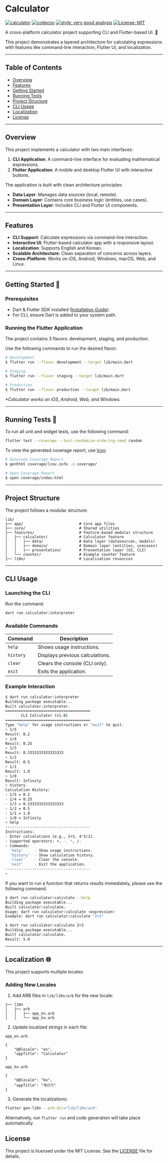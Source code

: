 # Calculator

[![calculator][workflows_badge]][workflow_action]
[![codecov][coverage_badges]][codecov_webpage]
[![style: very good analysis][very_good_analysis_badge]][very_good_analysis_link]
[![License: MIT][license_badge]][license_link]

A cross-platform calculator project supporting CLI and Flutter-based UI. 🤖

This project demonstrates a layered architecture for calculating expressions with features like command-line interaction, Flutter UI, and localization.

---

## Table of Contents

- [Overview](#overview)
- [Features](#features)
- [Getting Started](#getting-started-)
- [Running Tests](#running-tests-)
- [Project Structure](#project-structure)
- [CLI Usage](#cli-usage)
- [Localization](#localization-)
- [License](#license)

---

## Overview

This project implements a calculator with two main interfaces:

1. **CLI Application**: A command-line interface for evaluating mathematical expressions.
2. **Flutter Application**: A mobile and desktop Flutter UI with interactive buttons.

The application is built with clean architecture principles:

- **Data Layer**: Manages data sources (local, remote).
- **Domain Layer**: Contains core business logic (entities, use cases).
- **Presentation Layer**: Includes CLI and Flutter UI components.

---

## Features

- **CLI Support**: Calculate expressions via command-line interaction.
- **Interactive UI**: Flutter-based calculator app with a responsive layout.
- **Localization**: Supports English and Korean.
- **Scalable Architecture**: Clean separation of concerns across layers.
- **Cross-Platform**: Works on iOS, Android, Windows, macOS, Web, and Linux.

---

## Getting Started 🚀

### Prerequisites

- Dart & Flutter SDK installed ([Installation Guide](https://docs.flutter.dev/get-started/install)).
- For CLI, ensure Dart is added to your system path.

### Running the Flutter Application

The project contains 3 flavors: development, staging, and production.

Use the following commands to run the desired flavor:

```sh
# Development
$ flutter run --flavor development --target lib/main.dart

# Staging
$ flutter run --flavor staging --target lib/main.dart

# Production
$ flutter run --flavor production --target lib/main.dart
```

_\*Calculator works on iOS, Android, Web, and Windows._

---

## Running Tests 🧪

To run all unit and widget tests, use the following command:

```sh
flutter test --coverage --test-randomize-ordering-seed random
```

To view the generated coverage report, use [lcov](https://github.com/linux-test-project/lcov):

```sh
# Generate Coverage Report
$ genhtml coverage/lcov.info -o coverage/

# Open Coverage Report
$ open coverage/index.html
```

---

## Project Structure

The project follows a modular structure:

```log
lib/
├── app/                         # Core app files
├── core/                        # Shared utilities
├── features/                    # Feature-based modular structure
│   ├── calculator/              # Calculator feature
│   │   ├── data/                # Data layer (datasources, models)
│   │   ├── domain/              # Domain layer (entities, usecases)
│   │   ├── presentation/        # Presentation layer (UI, CLI)
│   └── counter/                 # Example counter feature
├── l10n/                        # Localization resources
```

---

## CLI Usage

### Launching the CLI

Run the command:

```sh
dart run calculator:interpreter
```

### Available Commands

| Command   | Description                     |
| --------- | ------------------------------- |
| `help`    | Shows usage instructions.       |
| `history` | Displays previous calculations. |
| `clear`   | Clears the console (CLI only).  |
| `exit`    | Exits the application.          |

### Example Interaction

```sh
$ dart run calculator:interpreter
Building package executable...
Built calculator:interpreter.
======================================
       CLI Calculator (v1.0)
======================================
Type "help" for usage instructions or "exit" to quit.
> 1/5
Result: 0.2
> 1/4
Result: 0.25
> 1/3
Result: 0.3333333333333333
> 1/2
Result: 0.5
> 1/1
Result: 1.0
> 1/0
Result: Infinity
> history
Calculation History:
- 1/5 = 0.2
- 1/4 = 0.25
- 1/3 = 0.3333333333333333
- 1/2 = 0.5
- 1/1 = 1.0
- 1/0 = Infinity
> help
--------------------------------------
Instructions:
- Enter calculations (e.g., 2+3, 4*5/2).
- Supported operators: +, -, *, /.
- Commands:
  'help'     - Show usage instructions.
  'history'  - Show calculation history.
  'clear'    - Clear the console.
  'exit'     - Exit the application.
--------------------------------------
>
```

If you want to run a function that returns results immediately, please use the following command.

```sh
$ dart run calculator:calculate --help
Building package executable...
Built calculator:calculate.
Usage: dart run calculator:calculate <expression>
Example: dart run calculator:calculate "2+3"

$ dart run calculator:calculate 2+3
Building package executable...
Built calculator:calculate.
Result: 5.0
```

---

## Localization 🌐

This project supports multiple locales:

### Adding New Locales

1. Add ARB files in `lib/l10n/arb` for the new locale:

```log
├── l10n
│   ├── arb
│   │   ├── app_en.arb
│   │   └── app_ko.arb
```

2. Update localized strings in each file:

`app_en.arb`

```arb
{
    "@@locale": "en",
    "appTitle": "Calculator"
}
```

`app_ko.arb`

```arb
{
    "@@locale": "ko",
    "appTitle": "계산기"
}
```

3. Generate the localizations:

```sh
flutter gen-l10n --arb-dir="lib/l10n/arb"
```

Alternatively, run `flutter run` and code generation will take place automatically.

## License

This project is licensed under the MIT License. See the [LICENSE](LICENSE) file for details.

[workflows_badge]: https://github.com/AndrewDongminYoo/flutter_calculator_app/actions/workflows/main.yaml/badge.svg
[workflow_action]: https://github.com/AndrewDongminYoo/flutter_calculator_app/actions/workflows/main.yaml
[coverage_badges]: https://codecov.io/github/AndrewDongminYoo/flutter_calculator_app/graph/badge.svg?token=DN8JFS4PFT
[codecov_webpage]: https://codecov.io/github/AndrewDongminYoo/flutter_calculator_app
[very_good_analysis_badge]: https://img.shields.io/badge/style-very_good_analysis-B22C89.svg
[very_good_analysis_link]: https://pub.dev/packages/very_good_analysis
[license_badge]: https://img.shields.io/badge/license-MIT-blue.svg
[license_link]: https://opensource.org/licenses/MIT
